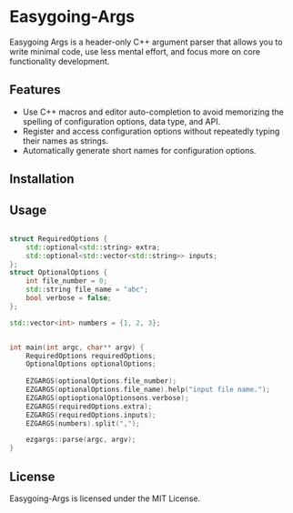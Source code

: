 # Easygoing-Args

Easygoing Args is a header-only C++ argument parser that allows you to write minimal code, use less mental effort, and focus more on core functionality development.

## Features

- Use C++ macros and editor auto-completion to avoid memorizing the spelling of configuration options, data type, and API.
- Register and access configuration options without repeatedly typing their names as strings.
- Automatically generate short names for configuration options.

## Installation

## Usage

```C++

struct RequiredOptions {
    std::optional<std::string> extra;
    std::optional<std::vector<std::string>> inputs;
};
struct OptionalOptions {
    int file_number = 0;
    std::string file_name = "abc";
    bool verbose = false;
};

std::vector<int> numbers = {1, 2, 3};


int main(int argc, char** argv) {
    RequiredOptions requiredOptions;
    OptionalOptions optionalOptions;
    
    EZGARGS(optionalOptions.file_number);
    EZGARGS(optionalOptions.file_name).help("input file name.");
    EZGARGS(optioptionalOptionsons.verbose);
    EZGARGS(requiredOptions.extra);
    EZGARGS(requiredOptions.inputs);
    EZGARGS(numbers).split(",");

    ezgargs::parse(argc, argv);
}

```

## License

Easygoing-Args is licensed under the MIT License.
